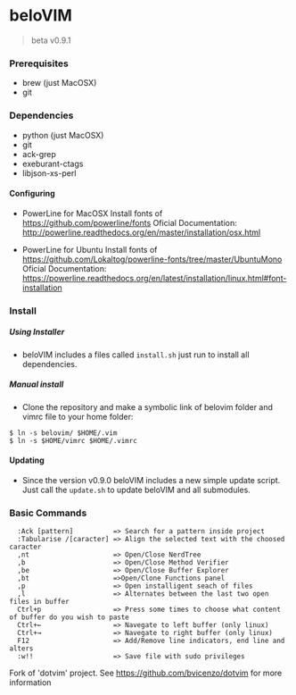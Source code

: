 # beloVIM
> beta v0.9.1

### Prerequisites
- brew (just MacOSX)
- git

### Dependencies

- python (just MacOSX)
- git
- ack-grep
- exeburant-ctags
- libjson-xs-perl

#### Configuring

  - PowerLine for MacOSX
    Install fonts of https://github.com/powerline/fonts
    Oficial Documentation:
      http://powerline.readthedocs.org/en/master/installation/osx.html

  - PowerLine for Ubuntu
    Install fonts of https://github.com/Lokaltog/powerline-fonts/tree/master/UbuntuMono
    Oficial Documentation:
      https://powerline.readthedocs.org/en/latest/installation/linux.html#font-installation

### Install
##### Using Installer
- beloVIM includes a files called ```install.sh``` just run to install all dependencies.

##### Manual install
- Clone the repository and make a symbolic link of belovim folder and vimrc file to your home folder:
```
$ ln -s belovim/ $HOME/.vim
$ ln -s $HOME/vimrc $HOME/.vimrc
```

#### Updating
- Since the version v0.9.0 beloVIM includes a new simple update script.
  Just call the ```update.sh``` to update beloVIM and all submodules.

### Basic Commands
```
  :Ack [pattern]          => Search for a pattern inside project
  :Tabularise /[caracter] => Align the selected text with the choosed caracter
  ,nt                     => Open/Close NerdTree
  ,b                      => Open/Close Method Verifier
  ,be                     => Open/Close Buffer Explorer
  ,bt                     =>Open/Clone Functions panel
  ,p                      => Open installigent seach of files
  ,l                      => Alternates between the last two open files in buffer
  Ctrl+p                  => Press some times to choose what content of buffer do you wish to paste
  Ctrl+←                  => Navegate to left buffer (only linux)
  Ctrl+→                  => Navegate to right buffer (only linux)
  F12                     => Add/Remove line indicators, end line and alters
  :w!!                    => Save file with sudo privileges
```
Fork of 'dotvim' project. See https://github.com/bvicenzo/dotvim for more information
